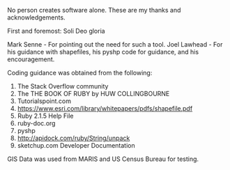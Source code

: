No person creates software alone. These are my thanks and acknowledgements.

First and foremost:
Soli Deo gloria


Mark Senne - For pointing out the need for such a tool.
Joel Lawhead - For his guidance with shapefiles, his pyshp code for guidance, and his encouragement.

Coding guidance was obtained from the following:
1. The Stack Overflow community
2. The THE BOOK OF RUBY by HUW COLLINGBOURNE
3. Tutorialspoint.com
4. https://www.esri.com/library/whitepapers/pdfs/shapefile.pdf
5. Ruby 2.1.5 Help File
6. ruby-doc.org
7. pyshp
8. http://apidock.com/ruby/String/unpack
9. sketchup.com Developer Documentation



GIS Data was used from MARIS and US Census Bureau for testing.
